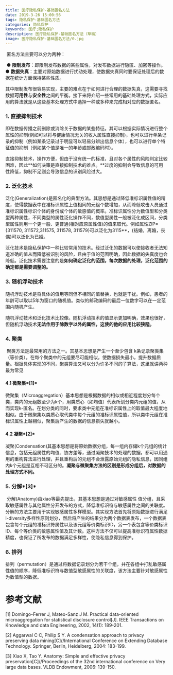 ```yaml
---
title: 医疗隐私保护-基础匿名方法
date: 2019-3-26 15:00:56
tags: 隐私保护-基础匿名方法
categories: 隐私保护
keywords: 医疗;隐私保护 
description: 医疗隐私保护-基础匿名方法（草稿）
image: 医疗隐私保护-基础匿名方法/0.jpg
---
```



​	匿名方法主要可以分为两种：

​	● **限制发布**：即限制发布数据的某些属性，对发布数据进行隐匿、加密等操作。
​	● **数据失真**：主要对原始数据进行扰动处理，使数据失真同时要保证处理后的数据在统计方面保持某些性质。	

​	其中限制发布很容易实现，主要的难点在于如何进行合理的数据失真，这需要寻找数据**可用性**与**安全性**之间的平衡。
​	接下来将介绍一些常用的基础处理方式，实际应用的算法就是从这些基本处理方式中选择一种或多种来完成相对应的数据匿名。

### 1. 直接抑制技术 

​	即在数据传播之前删除或消除关于数据的某些特征。其可以根据实际情况进行整个属性的抑制(例如可以将与健康情况无关的收入属性直接抑制)，也可以进行单条记录的抑制（例如某条记录过于明显可以轻易分辨出信息个体），也可以进行单个特征值的抑制（例如某个值是唯一的年龄或邮政编码时）。

​	直接抑制技术，操作方便，但由于没有统一的标准，且对各个属性的风险判定比较困难，因此**如何决策是直接抑制技术的难点。**过度的抑制会导致信息的可用性降低，抑制不足则会导致信息的识别风险过大。



### 2. 泛化技术

​	泛化(Generalization)是匿名化的典型方法。其思想是通过降低准标识属性值的精度，使得数据表中在准标识属性上值相同的元组个数增加，从而降低攻击人员通过准标识属性标识个体的身份或个体的敏感值的概率。准标识属性分为数值型和分类型两种属性，不同类型的属性泛化操作不同，数值型属性一般被泛化成区间，分类型属性则用一个更一般、更普通(相对应原属性值)的值来取代。例如属性ZIP={311570, 311572,311575, 311578, 311579}可以泛化为3115**，{结婚，离婚，丧偶}可以泛化为已婚。

​	泛化技术是隐私保护中一种比较常用的技术。经过泛化的数据可以使接收者无法知道准确的值从而降低被识别的风险，且由于值的范围明确，因此数据的失真度也会降低。泛化技术需要注意的是**如何确定泛化的范围，每次数据的处理，泛化范围的确定都是需要调整的。** 



### 3. 随机浮动技术

​	随机浮动技术是将具体的值用等同但不相同的值替换，也就是干扰。例如，患者的年龄可以取以5年为窗口的随机值。类似的邮政编码的最后一位数字可以在一定范围内随机产生。

​	随机浮动技术和泛化技术比较像。随机浮动技术的值显示更加明确，效果也很好，但随机浮动技术**无法作用于除数字以外的属性，这使的他的应用比较狭隘。**



### 4. 聚类

​	聚类方法是最常用的方法之一。其基本思想是产生一个至少包含 k条记录聚类集（等价类）。在每个聚类中的元组要尽可能相似，使数据损失最小，提升数据质量。根据具体实现的不同，聚类算法又可以分为许多不同的子算法，这里就讲两种最为常见



#### 4.1 微聚集*[1]*

​	微聚集（Microaggregation）基本思想是根据数据的相似或相近程度划分每个类，类内的元组数至少为k个，用类质心（如均值）代表所划分类内元组的值，从而实现k-匿名。在划分类的同时，要求类中元组在准标识属性上的取值最大程度地相似。由于微聚集以类质心取代类中每个元组的准标识属性值，所以类中元组在准标识属性上越相似，聚集后产生的数据的信息损失就越小。



#### 4.2 凝聚*[2]*

​	凝聚(Condensation)其基本思想是将原始数据分组，每一组内存储k个元组的统计信息，包括元组属性的均值、协方差等，通过凝聚技术的处理的数据，都可以用通用的重构算法进行处理，并且重构后的元组不会泄露原始元组的隐私信息，因同组内k个元组是互相不可区分的。**凝聚与微聚集方法的区别是形成分组后，对数据的处理方式不同。** 



### 5. 分解*[3]*

​	分解(Anatomy)由xiao等最先提出，其基本思想是通过对敏感属性 值分组，且采取敏感属性与其他属性分开发布的方式，降低准标识符与敏感属性之间的关联度。分解的方法主要用于实现敏感属性多样模型。其实现方法首先将原始数据进行满足l-diversity多样性原则划分，然后将产生的结果分为两个数据表发布，一个数据表包含每个元组的准标识符属性以及该元组等价类标识ID，另一个表包含等价类标识ID、每个等价类的敏感属性值及其计数。这种方法不仅可以提高准标识符属性数据精度，也保证了所发布的数据满足多样性，使隐私信息得到保护。



### 6. 排列

​	排列（permutation）是通过将数据记录划分为若干个组，并在各组中打乱敏感属性值的顺序，降低准标识符与数值型敏感属性的关联度，该方法主要针对敏感属性为数值型的数据。







# 参考文献

[1] Domingo-Ferrer J, Mateo-Sanz J M. Practical data-oriented microaggregation for statistical disclosure control[J]. IEEE Transactions on Knowledge and data Engineering, 2002, 14(1): 189-201.

[2] Aggarwal C C, Philip S Y. A condensation approach to privacy preserving data mining[C]//International Conference on Extending Database Technology. Springer, Berlin, Heidelberg, 2004: 183-199.

[3] Xiao X, Tao Y. Anatomy: Simple and effective privacy preservation[C]//Proceedings of the 32nd international conference on Very large data bases. VLDB Endowment, 2006: 139-150.